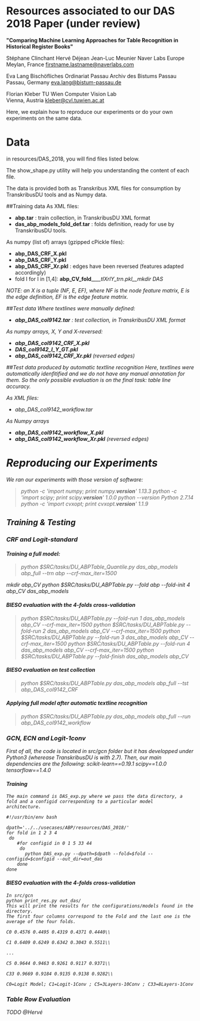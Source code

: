 # Resources associated to our DAS 2018 Paper (under review)

__"Comparing Machine Learning Approaches for Table Recognition in Historical Register Books"__

  Stéphane Clinchant
  Hervé Déjean
  Jean-Luc Meunier
  Naver Labs Europe
  Meylan, France
  firstname.lastname@naverlabs.com 
 
  Eva Lang
  Bischöfliches Ordinariat Passau
  Archiv des Bistums Passau
  Passau, Germany
  eva.lang@bistum-passau.de

  Florian Kleber
  TU Wien
  Computer Vision Lab	 
  Vienna, Austria
  kleber@cvl.tuwien.ac.at


Here, we explain how to reproduce our experiments or do your own experiments on the same data.

# Data

in resources/DAS_2018, you will find files listed below. 

The show_shape.py utility will help you understanding the content of each file. 

The data is provided both as Transkribus XML files for consumption by TranskribusDU tools and as Numpy data.

##Training data
As XML files:
- __abp.tar__ : train collection, in TranskribusDU XML format
- __das_abp_models_fold_def.tar__ : folds definition, ready for use by TranskribusDU tools.

As numpy (list of) arrays (gzipped cPickle files):
- __abp_DAS_CRF_X.pkl__   
- __abp_DAS_CRF_Y.pkl__
- __abp_DAS_CRF_Xr.pkl__ : edges have been reversed (features adapted accordingly)
- fold I for I in [1,4]: __abp_CV_fold___<I>___tlXrlY_trn.pkl__mkdir DAS

NOTE: an X is a tuple (NF, E, EF), where NF is the node feature matrix, E is the edge definition, EF is the edge feature matrix.

##Test data
Where textlines were manually defined:
- __abp_DAS_col9142.tar__ : test collection, in TranskribusDU XML format

As numpy arrays, X, Y and X-reversed:
- __abp_DAS_col9142_CRF_X.pkl__
- __DAS_col9142_l_Y_GT.pkl__  
- __abp_DAS_col9142_CRF_Xr.pkl__   (reversed edges)

##Test data produced by automatic textline recognition
Here, textlines were automatically idenfitified and we do not have any manual annotation for them. So the only possible evaluation is on the final task: table line accuracy.

As XML files:
- abp_DAS_col9142_workflow.tar

As Numpy arrays
- __abp_DAS_col9142_workflow_X.pkl__   
- __abp_DAS_col9142_workflow_Xr.pkl__    (reversed edges)

# Reproducing our Experiments

We ran our experiments with those version of software:
> python -c 'import numpy; print numpy.__version__'
1.13.3
> python -c 'import scipy; print scipy.__version__'
1.0.0
> python --version
Python 2.7.14
> python -c 'import cvxopt; print cvxopt.__version__'
1.1.9

## Training & Testing

### CRF and Logit-standard

#### Training a full model:
> python $SRC/tasks/DU_ABPTable_Quantile.py   das_abp_models abp_full   --trn abp --crf-max_iter=1500

mkdir abp_CV
python $SRC/tasks/DU_ABPTable.py  --fold abp --fold-init 4  abp_CV  das_abp_models
#### BIESO evaluation with the 4-folds cross-validation
> python $SRC/tasks/DU_ABPTable.py --fold-run 1  das_abp_models abp_CV --crf-max_iter=1500
> python $SRC/tasks/DU_ABPTable.py --fold-run 2  das_abp_models abp_CV --crf-max_iter=1500
> python $SRC/tasks/DU_ABPTable.py --fold-run 3  das_abp_models abp_CV --crf-max_iter=1500
> python $SRC/tasks/DU_ABPTable.py --fold-run 4  das_abp_models abp_CV --crf-max_iter=1500
> python $SRC/tasks/DU_ABPTable.py --fold-finish das_abp_models abp_CV

#### BIESO evaluation on test collection
> python $SRC/tasks/DU_ABPTable.py   das_abp_models abp_full --tst abp_DAS_col9142_CRF

#### Applying full model after automatic textline recognition
> python $SRC/tasks/DU_ABPTable.py das_abp_models abp_full --run abp_DAS_col9142_workflow


### GCN, ECN and Logit-1conv

First of all, the code is located in src/gcn folder but it has developped under Python3 (wherease TranskribusDU is with 2.7).
Then, our main dependencies are the following:
    scikit-learn==0.19.1
    scipy==1.0.0
    tensorflow==1.4.0


#### Training

    The main command is DAS_exp.py where we pass the data directory, a fold and a configid corresponding to a particular model
    architecture.

    #!/usr/bin/env bash

    dpath='../../usecases/ABP/resources/DAS_2018/'
    for fold in 1 2 3 4
     do
        #for configid in 0 1 5 33 44
         do
           python DAS_exp.py --dpath=$dpath --fold=$fold --configid=$configid --out_dir=out_das
        done
    done

#### BIESO evaluation with the 4-folds cross-validation
    In src/gcn
    python print_res.py out_das/
    This will print the results for the configurations/models found in the directory.
    The first four columns correspond to the Fold and the last one is the average of the four folds.

    C0 0.4576 0.4495 0.4319 0.4371 0.4440\\

    C1 0.6409 0.6249 0.6342 0.3043 0.5511\\

    ...

    C5 0.9644 0.9463 0.9261 0.9117 0.9371\\

    C33 0.9669 0.9184 0.9135 0.9138 0.9282\\

    C0=Logit Model; C1=Logit-1Conv ; C5=3Layers-10Conv ; C33=8Layers-1Conv

### Table Row Evaluation
TODO @Hervé





